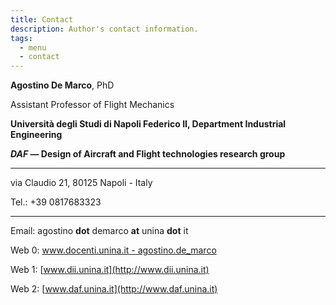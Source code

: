 ```yaml
---
title: Contact
description: Author's contact information.
tags:
  - menu
  - contact
---
```


**Agostino De Marco**, PhD

Assistant Professor of Flight Mechanics

**Università degli Studi di Napoli Federico II, Department Industrial Engineering**

**_DAF_ — Design of Aircraft and Flight technologies research group**

---

via Claudio 21, 80125 Napoli - Italy

Tel.: +39 0817683323

---

Email: agostino **dot** demarco **at** unina **dot** it

Web 0: [www.docenti.unina.it - agostino.de_marco](https://www.docenti.unina.it/#!/professor/41474f5354494e4f4445204d4152434f444d5247544e36394d33314739363452/riferimenti)

Web 1: [www.dii.unina.it](http://www.dii.unina.it)

Web 2: [www.daf.unina.it](http://www.daf.unina.it)
